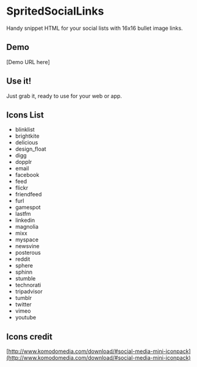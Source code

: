 # SpritedSocialLinks

Handy snippet HTML for your social lists with 16x16 bullet image links.

## Demo

[Demo URL here]

## Use it!

Just grab it, ready to use for your web or app.

## Icons List

* blinklist
* brightkite
* delicious
* design_float
* digg
* dopplr
* email
* facebook
* feed
* flickr
* friendfeed
* furl
* gamespot
* lastfm
* linkedin
* magnolia
* mixx
* myspace
* newsvine
* posterous
* reddit
* sphere
* sphinn
* stumble
* technorati
* tripadvisor
* tumblr
* twitter
* vimeo
* youtube

## Icons credit
[http://www.komodomedia.com/download/#social-media-mini-iconpack](http://www.komodomedia.com/download/#social-media-mini-iconpack)